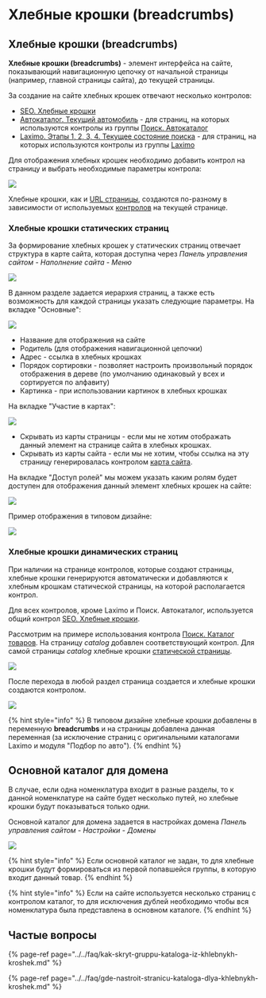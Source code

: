 # Хлебные крошки \(breadcrumbs\)

## Хлебные крошки \(breadcrumbs\)

**Хлебные крошки \(breadcrumbs\)** - элемент интерфейса на сайте, показывающий навигационную цепочку от начальной страницы \(например, главной страницы сайта\), до текущей страницы.

За создание на сайте хлебных крошек отвечают несколько контролов:

* [SEO. Хлебные крошки](../../tekhnicheskaya-dokumentaciya/opisanie-kontrolov/5.-seo/seo.-khlebnye-kroshki.md)
* [Автокаталог. Текущий автомобиль](../../tekhnicheskaya-dokumentaciya/opisanie-kontrolov/1.-poisk-katalog-tovary/poisk.-avtokatalog/avtokatalog.-tekushii-avtomobil.md) - для страниц, на которых используются контролы из группы [Поиск. Автокаталог](../../tekhnicheskaya-dokumentaciya/opisanie-kontrolov/1.-poisk-katalog-tovary/poisk.-avtokatalog/)
* [Laximo. Этапы 1, 2, 3, 4. Текущее состояние поиска](../../tekhnicheskaya-dokumentaciya/opisanie-kontrolov/1.-poisk-katalog-tovary/laximo-+/laximo.-etapy-1-2-3-4.-tekushee-sostoyanie-poiska.md) - для страниц, на которых используются контролы из группы [Laximo](../../tekhnicheskaya-dokumentaciya/opisanie-kontrolov/1.-poisk-katalog-tovary/laximo-+/)

Для отображения хлебных крошек необходимо добавить контрол на страницу и выбрать необходимые параметры контрола:

![](../../.gitbook/assets/image%20%28224%29.png)

Хлебные крошки, как и [URL страницы](../stranicy-i-peremennye/formirovanie-url-zeta-web.md), создаются по-разному в зависимости от используемых [контролов](../../tekhnicheskaya-dokumentaciya/kontroly.md) на текущей странице.

### Хлебные крошки статических страниц

За формирование хлебных крошек у статических страниц отвечает структура в карте сайта, которая доступна через _Панель управления сайтом - Наполнение сайта - Меню_

![](../../.gitbook/assets/image%20%28237%29.png)

В данном разделе задается иерархия страниц, а также есть возможность для каждой страницы указать следующие параметры. На вкладке "Основные":

![](../../.gitbook/assets/image%20%2860%29.png)

* Название для отображения на сайте
* Родитель \(для отображения навигационной цепочки\)
* Адрес - ссылка в хлебных крошках
* Порядок сортировки - позволяет настроить произвольный порядок отображения в дереве \(по умолчанию одинаковый у всех и сортируется по алфавиту\)
* Картинка - при использовании картинок в хлебных крошках

На вкладке "Участие в картах":

![](../../.gitbook/assets/image%20%28260%29.png)

* Скрывать из карты страницы - если мы не хотим отображать данный элемент на странице сайта в хлебных крошках.
* Скрывать из карты сайта - если мы не хотим, чтобы ссылка на эту страницу генерировалась контролом [карта сайта](../../tekhnicheskaya-dokumentaciya/opisanie-kontrolov/5.-seo/seo.-karta-saita.md).

На вкладке "Доступ ролей" мы можем указать каким ролям будет доступен для отображения данный элемент хлебных крошек на сайте:

![](../../.gitbook/assets/image%20%2832%29.png)

Пример отображения в типовом дизайне:

![](../../.gitbook/assets/image%20%283%29.png)

### Хлебные крошки динамических страниц

При наличии на странице контролов, которые создают страницы, хлебные крошки генерируются автоматически и добавляются к хлебным крошкам статической страницы, на которой располагается контрол.

Для всех контролов, кроме Laximo и Поиск. Автокаталог, используется общий контрол [SEO. Хлебные крошки](../../tekhnicheskaya-dokumentaciya/opisanie-kontrolov/5.-seo/seo.-khlebnye-kroshki.md).

Рассмотрим на примере использования контрола [Поиск. Каталог товаров](../../tekhnicheskaya-dokumentaciya/opisanie-kontrolov/1.-poisk-katalog-tovary/poisk.-katalog-tovarov.md). На страницу _catalog_ добавлен соответствующий контрол. Для самой страницы _catalog_ хлебные крошки [статической страницы](khlebnye-kroshki-breadcrumbs.md#khlebnye-kroshki-staticheskikh-stranic).

![](../../.gitbook/assets/image%20%2864%29.png)

После перехода в любой раздел страница создается и хлебные крошки создаются контролом.

![](../../.gitbook/assets/image%20%28135%29.png)

{% hint style="info" %}
В типовом дизайне хлебные крошки добавлены в переменную **breadcrumbs** и на страницы добавлена данная переменная \(за исключение страниц с оригинальными каталогами Laximo и модуля "Подбор по авто"\).
{% endhint %}

## Основной каталог для домена

В случае, если одна номенклатура входит в разные разделы, то к данной номенклатуре на сайте будет несколько путей, но хлебные крошки будут показываться только одни.

Основной каталог для домена задается в настройках домена _Панель управления сайтом - Настройки - Домены_

![](../../.gitbook/assets/image%20%2865%29.png)

{% hint style="info" %}
Если основной каталог не задан, то для хлебные крошки будут формироваться из первой попавшейся группы, в которую входит данный товар.
{% endhint %}

{% hint style="info" %}
Если на сайте используется несколько страниц c контролом каталог, то для исключения дублей необходимо чтобы вся номенклатура была представлена в основном каталоге.
{% endhint %}

## Частые вопросы

{% page-ref page="../../faq/kak-skryt-gruppu-kataloga-iz-khlebnykh-kroshek.md" %}

{% page-ref page="../../faq/gde-nastroit-stranicu-kataloga-dlya-khlebnykh-kroshek.md" %}

